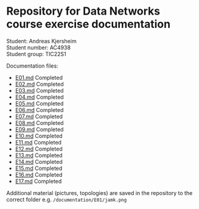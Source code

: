 # Repository for Data Networks course exercise documentation

Student: Andreas Kjersheim\
Student number: AC4938\
Student group: TIC22S1  

Documentation files:

- [E01.md](/documentation/E01.md) Completed
- [E02.md](/documentation/E02.md) Completed
- [E03.md](/documentation/E03.md) Completed
- [E04.md](/documentation/E04.md) Completed
- [E05.md](/documentation/E05.md) Completed
- [E06.md](/documentation/E06.md) Completed
- [E07.md](/documentation/E07.md) Completed
- [E08.md](/documentation/E08.md) Completed
- [E09.md](/documentation/E09.md) Completed
- [E10.md](/documentation/E10.md) Completed
- [E11.md](/documentation/E11.md) Completed
- [E12.md](/documentation/E12.md) Completed
- [E13.md](/documentation/E13.md) Completed
- [E14.md](/documentation/E14.md) Completed
- [E15.md](/documentation/E15.md) Completed
- [E16.md](/documentation/E16.md) Completed
- [E17.md](/documentation/E17.md) Completed

Additional material (pictures, topologies) are saved in the repository to the correct folder e.g. `/documentation/E01/jamk.png`

